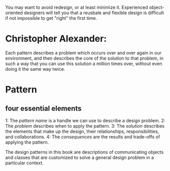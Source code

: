 You may want to avoid redesign, or at least minimize it. Experienced object-oriented designers will tell you
that a reusbale and flexible design is difficult if not impossible to get "right" the first time.<br>

# Christopher Alexander:
Each pattern describes a problem which occurs over and over again in our environment, and then describes the core
of the solution to that problem, in such a way that you can use this solution a million times over, without even doing
it the same way twice.

# Pattern
## four essential elements
1: The *pattern name* is a handle we can use to describe a design problem.
2: The *problem* describes when to apply the pattern.
3: The *solution* describes the elements that make up the design, their relationships, responsibilities, and collaborations.
4: The *consequences* are the results and trade-offs of applying the pattern.

The design patterns in this book are descriptions of communicating objects and classes that are customized to solve
a general design problem in a particular context. 


